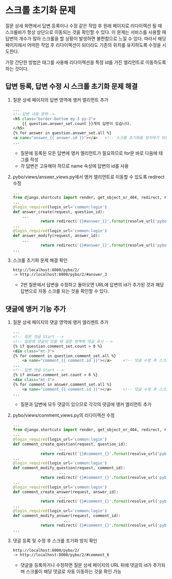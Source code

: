 # 스크롤 초기화 문제

질문 상세 화면에서 답변 등록이나 수정 같은 작업 후 원래 페이지로 리다이렉션 될 때 스크롤바가 항상 상단으로 이동되는 것을 확인할 수 있다. 이 문제는 서비스를 사용할 때 답변의 개수가 많아 스크롤을 할 상황이 발생하면 불편함으로 느낄 수 있다. 따라서 해당 페이지에서 어떠한 작업 후 리다이렉션이 되더라도 기존의 위치를 유지하도록 수정을 시도한다.

가장 간단한 방법은 <a> 태그를 사용해 리다이렉션을 특정 id를 가진 엘리먼트로 이동하도록 하는 것이다.

## 답변 등록, 답변 수정 시 스크롤 초기화 문제 해결

1. 질문 상세 페이지의 답변 영역에 앵커 엘리먼트 추가
    
    ```html
    ...
    <!--답변 내용 영역-->
    <h5 class="border-bottom my-3 py-2">
        {{ question.answer_set.count }}개의 답변이 있습니다.
    </h5>
    {% for answer in question.answer_set.all %}
    <a name="answer_{{ answer.id }}"></a>   <!-- 스크롤 초기화를 방지하기 위한 앵커 엘리먼트 -->
    ...
    ```
    
    - 질문에 등록된 모든 답변에 앵커 엘리먼트가 필요하므로 for문 바로 다음에 <a>태그를 작성
    - 각 답변은 고유해야 하므로 name 속성에 답변의 id를 사용
2. pybo/views/answer_views.py에서 앵커 엘리먼트로 이동할 수 있도록 redirect 수정
    
    ```python
    ...
    from django.shortcuts import render, get_object_or_404, redirect, resolve_url
    ...
    @login_required(login_url='common:login')
    def answer_create(request, question_id):
        ...
                return redirect('{}#answer_{}'.format(resolve_url('pybo:detail', question_id=question.id), answer.id))
    ...
    @login_required(login_url='common:login')
    def answer_modify(request, answer_id):
        ...
                return redirect('{}#answer_{}'.format(resolve_url('pybo:detail', question_id=answer.question.id), answer.id))
    ...
    ```
    
3. 스크롤 초기화 문제 해결 확인
    
    ```
    http://localhost:8000/pybo/2/
    -> http://localhost:8000/pybo/2/#answer_3
    ```
    
    - 2번 질문에서 답변을 수정하고 돌아오면 URL에 답변의 id가 추가된 것과 해당 답변으로 자동 스크롤 되는 것을 확인할 수 있다.

## 댓글에 앵커 기능 추가

1. 질문 상세 페이지의 댓글 영역에 앵커 엘리멘트 추가
    
    ```html
    ...
    <!-- 질문 댓글 Start -->
    <!-- 질문에 댓글이 있을 때 질문 영역에 댓글 표시 -->
    {% if question.comment_set.count > 0 %}
    <div class="mt-3">
    {% for comment in question.comment_set.all %}
        <a name="comment_{{ comment.id }}"></a>     <!-- 댓글 수정 후 스크롤 초기화 방지 -->
    ...
    <!-- 답변 댓글 Start -->
    {% if answer.comment_set.count > 0 %}
    <div class="mt-3">
    {% for comment in answer.comment_set.all %}
    	<a name="comment_{{ comment.id }}"></a>     <!-- 댓글 수정 후 스크롤 초기화 방지 -->
    ...
    ```
    
    - 질문과 답변에 모두 댓글이 있으므로 각각의 댓글에 앵커 엘리먼트 추가
2. pybo/views/comment_views.py의 리다이렉션 수정
    
    ```python
    ...
    from django.shortcuts import render, get_object_or_404, redirect, resolve_url
    ...
    @login_required(login_url='common:login')
    def comment_create_question(request, question_id):
    				    ...
                return redirect('{}#comment_{}'.format(resolve_url('pybo:detail', question_id=question.id), comment.id))
    ...
    @login_required(login_url='common:login')
    def comment_modify_question(request, comment_id):
    				    ...
                return redirect('{}#comment_{}'.format(resolve_url('pybo:detail', question_id=comment.question.id), comment.id))
    ...
    @login_required(login_url='common:login')
    def comment_create_answer(request, answer_id):
    				    ...
                return redirect('{}#comment_{}'.format(resolve_url('pybo:detail', question_id=answer.question.id), comment.id))
    ...
    @login_required(login_url='common:login')
    def comment_modify_answer(request, comment_id):
    					  ...
                return redirect('{}#comment_{}'.format(resolve_url('pybo:detail', question_id=comment.answer.question.id), comment.id))
    ...
    ```
    
3. 댓글 등록 및 수정 후 스크롤 초기화 방지 확인
    
    ```
    http://localhost:8000/pybo/2/
    -> http://localhost:8000/pybo/2/#comment_6
    ```
    
    - 댓글을 등록하거나 수정하면 질문 상세 페이지의 URL 뒤에 댓글의 id가 추가되며 스크롤이 해당 댓글로 자동 이동하는 것을 확인 가능